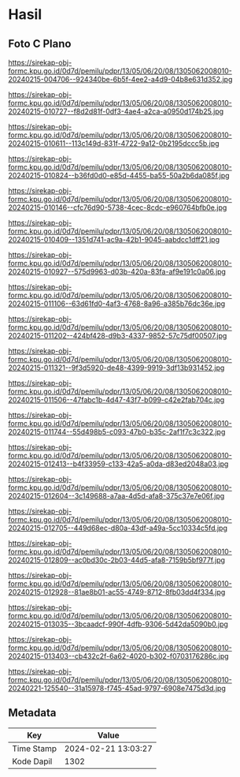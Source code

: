 # Hasil

## Foto C Plano

https://sirekap-obj-formc.kpu.go.id/0d7d/pemilu/pdpr/13/05/06/20/08/1305062008010-20240215-004706--924340be-6b5f-4ee2-a4d9-04b8e631d352.jpg

https://sirekap-obj-formc.kpu.go.id/0d7d/pemilu/pdpr/13/05/06/20/08/1305062008010-20240215-010727--f8d2d81f-0df3-4ae4-a2ca-a0950d174b25.jpg

https://sirekap-obj-formc.kpu.go.id/0d7d/pemilu/pdpr/13/05/06/20/08/1305062008010-20240215-010611--113c149d-831f-4722-9a12-0b2195dccc5b.jpg

https://sirekap-obj-formc.kpu.go.id/0d7d/pemilu/pdpr/13/05/06/20/08/1305062008010-20240215-010824--b36fd0d0-e85d-4455-ba55-50a2b6da085f.jpg

https://sirekap-obj-formc.kpu.go.id/0d7d/pemilu/pdpr/13/05/06/20/08/1305062008010-20240215-010146--cfc76d90-5738-4cec-8cdc-e960764bfb0e.jpg

https://sirekap-obj-formc.kpu.go.id/0d7d/pemilu/pdpr/13/05/06/20/08/1305062008010-20240215-010409--1351d741-ac9a-42b1-9045-aabdcc1dff21.jpg

https://sirekap-obj-formc.kpu.go.id/0d7d/pemilu/pdpr/13/05/06/20/08/1305062008010-20240215-010927--575d9963-d03b-420a-83fa-af9e191c0a06.jpg

https://sirekap-obj-formc.kpu.go.id/0d7d/pemilu/pdpr/13/05/06/20/08/1305062008010-20240215-011106--63d61fd0-4af3-4768-8a96-a385b76dc36e.jpg

https://sirekap-obj-formc.kpu.go.id/0d7d/pemilu/pdpr/13/05/06/20/08/1305062008010-20240215-011202--424bf428-d9b3-4337-9852-57c75df00507.jpg

https://sirekap-obj-formc.kpu.go.id/0d7d/pemilu/pdpr/13/05/06/20/08/1305062008010-20240215-011321--9f3d5920-de48-4399-9919-3df13b931452.jpg

https://sirekap-obj-formc.kpu.go.id/0d7d/pemilu/pdpr/13/05/06/20/08/1305062008010-20240215-011506--47fabc1b-4d47-43f7-b099-c42e2fab704c.jpg

https://sirekap-obj-formc.kpu.go.id/0d7d/pemilu/pdpr/13/05/06/20/08/1305062008010-20240215-011744--55d498b5-c093-47b0-b35c-2af1f7c3c322.jpg

https://sirekap-obj-formc.kpu.go.id/0d7d/pemilu/pdpr/13/05/06/20/08/1305062008010-20240215-012413--b4f33959-c133-42a5-a0da-d83ed2048a03.jpg

https://sirekap-obj-formc.kpu.go.id/0d7d/pemilu/pdpr/13/05/06/20/08/1305062008010-20240215-012604--3c149688-a7aa-4d5d-afa8-375c37e7e06f.jpg

https://sirekap-obj-formc.kpu.go.id/0d7d/pemilu/pdpr/13/05/06/20/08/1305062008010-20240215-012705--449d68ec-d80a-43df-a49a-5cc10334c5fd.jpg

https://sirekap-obj-formc.kpu.go.id/0d7d/pemilu/pdpr/13/05/06/20/08/1305062008010-20240215-012809--ac0bd30c-2b03-44d5-afa8-7159b5bf977f.jpg

https://sirekap-obj-formc.kpu.go.id/0d7d/pemilu/pdpr/13/05/06/20/08/1305062008010-20240215-012928--81ae8b01-ac55-4749-8712-8fb03dd4f334.jpg

https://sirekap-obj-formc.kpu.go.id/0d7d/pemilu/pdpr/13/05/06/20/08/1305062008010-20240215-013035--3bcaadcf-990f-4dfb-9306-5d42da5090b0.jpg

https://sirekap-obj-formc.kpu.go.id/0d7d/pemilu/pdpr/13/05/06/20/08/1305062008010-20240215-013403--cb432c2f-6a62-4020-b302-f0703176286c.jpg

https://sirekap-obj-formc.kpu.go.id/0d7d/pemilu/pdpr/13/05/06/20/08/1305062008010-20240221-125540--31a15978-f745-45ad-9797-6908e7475d3d.jpg


## Metadata

| Key        | Value               |
| ---------- | ------------------- |
| Time Stamp | 2024-02-21 13:03:27 |
| Kode Dapil | 1302                |



